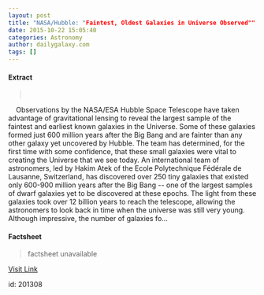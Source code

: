 ```yaml
---
layout: post
title: "NASA/Hubble: "Faintest, Oldest Galaxies in Universe Observed""
date: 2015-10-22 15:05:40
categories: Astronomy
author: dailygalaxy.com
tags: []
---
```



#### Extract
>         Observations by the NASA/ESA Hubble Space Telescope have taken advantage of gravitational lensing to reveal the largest sample of the faintest and earliest known galaxies in the Universe. Some of these galaxies formed just 600 million years after the Big Bang and are fainter than any other galaxy yet uncovered by Hubble. The team has determined, for the first time with some confidence, that these small galaxies were vital to creating the Universe that we see today. An international team of astronomers, led by Hakim Atek of the Ecole Polytechnique Fédérale de Lausanne, Switzerland, has discovered over 250 tiny galaxies that existed only 600-900 million years after the Big Bang -- one of the largest samples of dwarf galaxies yet to be discovered at these epochs. The light from these galaxies took over 12 billion years to reach the telescope, allowing the astronomers to look back in time when the universe was still very young. Although impressive, the number of galaxies fo...

#### Factsheet
>factsheet unavailable

[Visit Link](http://www.dailygalaxy.com/my_weblog/2015/10/-nasahubble-faintest-oldest-galaxies-in-universe-observed.html)

id:  201308
